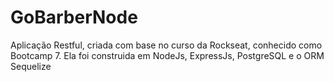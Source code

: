 # GoBarberNode

Aplicação Restful, criada com base no curso da Rockseat, conhecido como Bootcamp 7. Ela foi construida em NodeJs, ExpressJs, PostgreSQL e o ORM Sequelize
